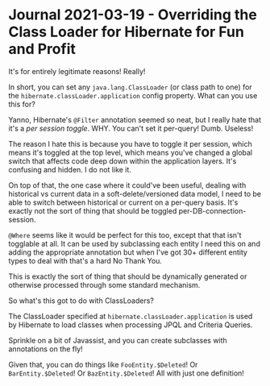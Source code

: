 Journal 2021-03-19 - Overriding the Class Loader for Hibernate for Fun and Profit
=======

It's for entirely legitimate reasons!  Really!

In short, you can set any `java.lang.ClassLoader` (or class path to one) for the `hibernate.classLoader.application` config property.  What can you use this for?

Yanno, Hibernate's `@Filter` annotation seemed so neat, but I really hate that it's a _per session toggle_.  WHY.  You can't set it per-query!  Dumb.  Useless!

The reason I hate this is because you have to toggle it per session, which means it's toggled at the top level, which means you've changed a global switch that affects code deep down within the application layers.  It's confusing and hidden.  I do not like it.

On top of that, the one case where it could've been useful, dealing with historical vs current data in a soft-delete/versioned data model, I need to be able to switch between historical or current on a per-query basis.  It's exactly not the sort of thing that should be toggled per-DB-connection-session.

`@Where` seems like it would be perfect for this too, except that that isn't togglable at all.  It can be used by subclassing each entity I need this on and adding the appropriate annotation but when I've got 30+ different entity types to deal with that's a hard No Thank You.

This is exactly the sort of thing that should be dynamically generated or otherwise processed through some standard mechanism.

So what's this got to do with ClassLoaders?

The ClassLoader specified at `hibernate.classLoader.application` is used by Hibernate to load classes when processing JPQL and Criteria Queries.

Sprinkle on a bit of Javassist, and you can create subclasses with annotations on the fly!

Given that, you can do things like `FooEntity.$Deleted`!  Or `BarEntity.$Deleted`!  Or `BazEntity.$Deleted`!  All with just one definition!
